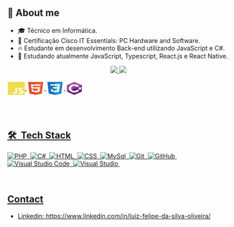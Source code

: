 ## 👋 About me

- 🎓 Técnico em Informática.
- 📃 Certificação Cisco IT Essentials: PC Hardware and Software.
- 🔥 Estudante em desenvolvimento Back-end utilizando JavaScript e C#.
- 🔭 Estudando atualmente JavaScript, Typescript, React.js e React Native.
 <div align="center">
  <a href="https://github.com/felipeoliveir44">
  <img height="180em" src="https://github-readme-stats.vercel.app/api?username=felipeoliveir44&show_icons=true&theme=dark&include_all_commits=true&count_private=true"/>
  <img height="180em" src="https://github-readme-stats.vercel.app/api/top-langs/?username=felipeoliveir44&layout=compact&langs_count=7&theme=dark"/>
</div>
<div style="display: inline_block"><br>
  <img align="center" alt="Rafa-Js" height="30" width="40" src="https://raw.githubusercontent.com/devicons/devicon/master/icons/javascript/javascript-plain.svg">
  <img align="center" alt="Rafa-HTML" height="30" width="40" src="https://raw.githubusercontent.com/devicons/devicon/master/icons/html5/html5-original.svg">
  <img align="center" alt="Rafa-CSS" height="30" width="40" src="https://raw.githubusercontent.com/devicons/devicon/master/icons/css3/css3-original.svg">
  <img align="center" alt="Rafa-Csharp" height="30" width="40" src="https://raw.githubusercontent.com/devicons/devicon/master/icons/csharp/csharp-original.svg">


</div>


<br><br>
## 🛠 &nbsp;Tech Stack

![PHP](https://img.shields.io/badge/-PHP-05122A?style=flat&logo=php)&nbsp;
![C#](https://img.shields.io/badge/-Csharp-05122A?style=flat&logo=csharp)&nbsp;
![HTML](https://img.shields.io/badge/-HTML-05122A?style=flat&logo=HTML5)&nbsp;
![CSS](https://img.shields.io/badge/-CSS-05122A?style=flat&logo=CSS3&logoColor=1572B6)&nbsp;
![MySql](https://img.shields.io/badge/-MySql-05122A?style=flat&logo=mysql)&nbsp;
![Git](https://img.shields.io/badge/-Git-05122A?style=flat&logo=git)&nbsp;
![GitHub](https://img.shields.io/badge/-GitHub-05122A?style=flat&logo=github)&nbsp;
![Visual Studio Code](https://img.shields.io/badge/-Visual%20Studio%20Code-05122A?style=flat&logo=visual-studio-code&logoColor=007ACC)&nbsp;
![Visual Studio](https://img.shields.io/badge/-Visual%20Studio-05122A?style=flat&logo=visual-studio-code)&nbsp;
<!-- ![React](https://img.shields.io/badge/-React-05122A?style=flat&logo=react)&nbsp; -->
<!-- ![JavaScript](https://img.shields.io/badge/-JavaScript-05122A?style=flat&logo=javascript)&nbsp; -->
<!-- ![Node.js](https://img.shields.io/badge/-Node.js-05122A?style=flat&logo=node.js)&nbsp; -->

<br>



## Contact


- Linkedin: https://www.linkedin.com/in/luiz-felipe-da-silva-oliveira/
